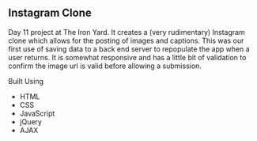 ## Instagram Clone

Day 11 project at The Iron Yard. It creates a (very rudimentary) Instagram clone which allows for the posting of images and captions. This was our first use of saving data to a back end server to repopulate the app when a user returns. It is somewhat responsive and has a little bit of validation to confirm the image url is valid before allowing a submission.

Built Using
* HTML
* CSS
* JavaScript
* jQuery
* AJAX